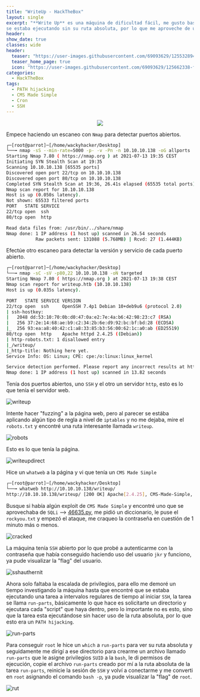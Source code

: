 ```yaml
---
title: "WriteUp - HackTheBox"
layout: single
excerpt: "**Write Up** es una máquina de dificultad fácil, me gusto bastante esta máquina, la intrusión fue divertida, me aproveché de una versión vulnerable de `CMS Made Simple`, el `exploit` del cual me hice uso explotaba una vulnerabilidad `SQLi` automatizado, una vez accedí a la máquina pasaron unos cuantos problemas a la hora de escalar, hasta que vi que estaba ejecutándose una tarea al iniciar `SSH`,
se estaba ejecutando sin su ruta absoluta, por lo que me aproveche de un `PATH hijacking`."
header:
show_date: true
classes: wide
header:
  teaser: "https://user-images.githubusercontent.com/69093629/125532894-b6d0c83a-e9c0-49ac-ba98-b23179ec1a24.png"
  teaser_home_page: true
  icon: "https://user-images.githubusercontent.com/69093629/125662338-fd8b3b19-3a48-4fb0-b07c-86c047265082.png"
categories:
  - HackTheBox
tags:
  - PATH hijacking
  - CMS Made Simple
  - Cron
  - SSH
---
```


<p align="center">
<img src="https://user-images.githubusercontent.com/69093629/125532894-b6d0c83a-e9c0-49ac-ba98-b23179ec1a24.png">
</p>

Empece haciendo un escaneo con `Nmap` para detectar puertos abiertos.

```bash
┌─[root@parrot]─[/home/wackyhacker/Desktop]
└──╼ nmap -sS --min-rate=5000 -p- -v -Pn -n 10.10.10.138 -oG allports
Starting Nmap 7.80 ( https://nmap.org ) at 2021-07-13 19:35 CEST
Initiating SYN Stealth Scan at 19:35
Scanning 10.10.10.138 [65535 ports]
Discovered open port 22/tcp on 10.10.10.138
Discovered open port 80/tcp on 10.10.10.138
Completed SYN Stealth Scan at 19:36, 26.41s elapsed (65535 total ports)
Nmap scan report for 10.10.10.138
Host is up (0.050s latency).
Not shown: 65533 filtered ports
PORT   STATE SERVICE
22/tcp open  ssh
80/tcp open  http

Read data files from: /usr/bin/../share/nmap
Nmap done: 1 IP address (1 host up) scanned in 26.54 seconds
           Raw packets sent: 131088 (5.768MB) | Rcvd: 27 (1.444KB)
```

Efectúe otro escaneo para detectar la versión y servicio de cada puerto abierto.

```bash
┌─[root@parrot]─[/home/wackyhacker/Desktop]
└──╼ nmap -sC -sV -p80,22 10.10.10.138 -oN targeted               
Starting Nmap 7.80 ( https://nmap.org ) at 2021-07-13 19:38 CEST
Nmap scan report for writeup.htb (10.10.10.138)
Host is up (0.035s latency).

PORT   STATE SERVICE VERSION
22/tcp open  ssh     OpenSSH 7.4p1 Debian 10+deb9u6 (protocol 2.0)
| ssh-hostkey: 
|   2048 dd:53:10:70:0b:d0:47:0a:e2:7e:4a:b6:42:98:23:c7 (RSA)
|   256 37:2e:14:68:ae:b9:c2:34:2b:6e:d9:92:bc:bf:bd:28 (ECDSA)
|_  256 93:ea:a8:40:42:c1:a8:33:85:b3:56:00:62:1c:a0:ab (ED25519)
80/tcp open  http    Apache httpd 2.4.25 ((Debian))
| http-robots.txt: 1 disallowed entry 
|_/writeup/
|_http-title: Nothing here yet.
Service Info: OS: Linux; CPE: cpe:/o:linux:linux_kernel

Service detection performed. Please report any incorrect results at https://nmap.org/submit/ .
Nmap done: 1 IP address (1 host up) scanned in 13.82 seconds
```

Tenía dos puertos abiertos, uno `SSH` y el otro un servidor `http`, esto es lo que tenía el servidor web.

![writeup](https://user-images.githubusercontent.com/69093629/125533140-f63d8e98-46fe-4528-bad9-90a57dd658c1.png)

Intente hacer "fuzzing" a la página web, pero al parecer se estába aplicando algún tipo de regla a nivel de `iptables` y no me dejaba, mire el `robots.txt` y encontré una ruta interesante llamada `writeup`.

![robots](https://user-images.githubusercontent.com/69093629/125533316-4d269329-3a31-404e-bb11-bc41d20eec05.png)

Esto es lo que tenía la página.

![writeupdirect](https://user-images.githubusercontent.com/69093629/125533359-27b6a29c-ed93-4ca4-a535-30928a714677.png)

Hice un `whatweb` a la página y vi que tenía un `CMS Made Simple`

```bash
┌─[root@parrot]─[/home/wackyhacker/Desktop]
└──╼ whatweb http://10.10.10.138/writeup/                                                                                                        
http://10.10.10.138/writeup/ [200 OK] Apache[2.4.25], CMS-Made-Simple, Cookies[CMSSESSID9d372ef93962], Country[RESERVED][ZZ], HTML5, HTTPServer[Debian Linux][Apache/2.4.25 (Debian)], IP[10.10.10.138], MetaGenerator[CMS Made Simple - Copyright (C) 2004-2019. All rights reserved.], Title[Home - writeup]
```

Busque si había algún exploit de `CMS Made Simple` y encontré uno que se aprovechaba de `SQLi` --> [46635.py](https://www.exploit-db.com/raw/46635), me pidió un diccionario, le puse el `rockyou.txt` y empezó el ataque, me craqueo la contraseña en cuestión de 1 minuto más o menos.

![cracked](https://user-images.githubusercontent.com/69093629/125533829-f855d278-eb09-4d3e-98bc-25423d5d7bf6.png)

La máquina tenía `SSH` abierto por lo que probé a autenticarme con la contraseña que había conseguido haciendo uso del usuario `jkr` y funciono, ya pude visualizar la "flag" del usuario.

![sshauthernit](https://user-images.githubusercontent.com/69093629/125534097-ebb44ca6-043a-4940-87e9-17d35dd9f64c.png)

Ahora solo faltaba la escalada de privilegios, para ello me demoré un tiempo investigando la máquina hasta que encontré que se estaba ejecutando una tarea a intervalos regulares de tiempo al iniciar `SSH`, la tarea se llama `run-parts`, básicamente lo que hace es solicitarte un directorio y ejecutara cada "script" que haya dentro, pero lo importante no es esto, sino que la tarea esta ejecutándose sin hacer uso de la ruta absoluta, por lo que esto era un `PATH hijacking`.

![run-parts](https://user-images.githubusercontent.com/69093629/125534498-d9360e31-b8e4-4f17-b76b-9b22d85c54dd.png)

Para conseguir `root` le hice un `which` a `run-parts` para ver su ruta absoluta y seguidamente me dirigí a ese directorio para crearme un archivo llamado `run-parts` que le asigne privilegios `SUID` a la `bash`, le di permisos de ejecución, copie el archivo `run-parts` creado por mí a la ruta absoluta de la tarea `run-parts`, reinicie la sesión de `SSH` y volví a conectarme y me converti en `root` asignando el comando `bash -p`, ya pude visualizar la "flag" de `root`.

![rut](https://user-images.githubusercontent.com/69093629/125535321-4d01621f-1e2f-43cc-a76b-d5b36673f0d8.jpg)




